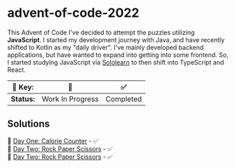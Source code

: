 # **advent-of-code-2022**

This Advent of Code I've decided to attempt the puzzles utilizing **JavaScript**. I started my development journey with Java, and have recently shifted to Kotlin as my "daily driver". I've mainly developed backend applications, but have wanted to expand into getting into some frontend. So, I started studying JavaScript via [Sololearn](https://www.sololearn.com/learning/1024) to then shift into TypeScript and React. 

| 🔑 **Key:** | 🚧 | ✅ |
|--------|----|----|
| **Status:** | Work In Progress | Completed |

## Solutions

📌 [Day One: Calorie Counter](/day-1/) - ✅  
📌 [Day Two: Rock Paper Scissors](/day-2/) - ✅  
📌 [Day Two: Rock Paper Scissors](/day-3/) - ✅

